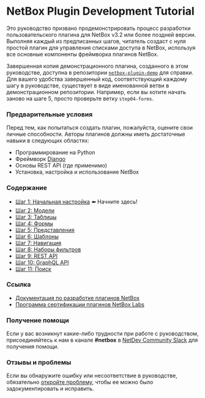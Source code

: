 # NetBox Plugin Development Tutorial

Это руководство призвано продемонстрировать процесс разработки пользовательского плагина для NetBox v3.2 или более поздней версии. Выполняя каждый из предписанных шагов, читатель создаст с нуля простой плагин для управления списками доступа в NetBox, используя все основные компоненты фреймворка плагинов NetBox.

Завершенная копия демонстрационного плагина, созданного в этом руководстве, доступна в репозитории [`netbox-plugin-demo`](https://github.com/netbox-community/netbox-plugin-demo) для справки. Для вашего удобства завершенный код, соответствующий каждому шагу в руководстве, существует в виде именованной ветви в демонстрационном репозитории. Например, если вы хотите начать заново на шаге 5, просто проверьте ветку `step04-forms`.

### Предварительные условия

Перед тем, как попытаться создать плагин, пожалуйста, оцените свои личные способности. Авторы плагинов должны иметь достаточные навыки в следующих областях:

* Программирование на Python
* Фреймворк [Django](https://www.djangoproject.com/)
* Основы REST API (где применимо)
* Установка, настройка и использование NetBox

### Содержание

* [Шаг 1: Начальная настройка](/tutorial/step01-initial-setup.md) :arrow_left: Начните здесь!
* [Шаг 2: Модели](/tutorial/step02-models.md)
* [Шаг 3: Таблицы](/tutorial/step03-tables.md)
* [Шаг 4: Формы](/tutorial/step04-forms.md)
* [Шаг 5: Представления](/tutorial/step05-views.md)
* [Шаг 6: Шаблоны](/tutorial/step06-templates.md)
* [Шаг 7: Навигация](/tutorial/step07-navigation.md)
* [Шаг 8: Наборы фильтров](/tutorial/step08-filter-sets.md)
* [Шаг 9: REST API](/tutorial/step09-rest-api.md)
* [Шаг 10: GraphQL API](/tutorial/step10-graphql-api.md)
* [Шаг 11: Поиск](/tutorial/step11-search.md)

### Ссылка

* [Документация по разработке плагинов NetBox](https://netbox.readthedocs.io/en/stable/plugins/development/)
* [Программа сертификации плагинов NetBox Labs](https://github.com/netbox-community/netbox/wiki/Plugin-Certification-Program)

### Получение помощи

Если у вас возникнут какие-либо трудности при работе с руководством, присоединяйтесь к нам в канале **#netbox** в [NetDev Community Slack](https://netdev.chat/) для получения помощи.

### Отзывы и проблемы

Если вы обнаружите ошибку или несоответствие в руководстве, обязательно [откройте проблему](https://github.com/netbox-community/netbox-plugin-tutorial/issues/new/choose), чтобы ее можно было задокументировать и исправить.